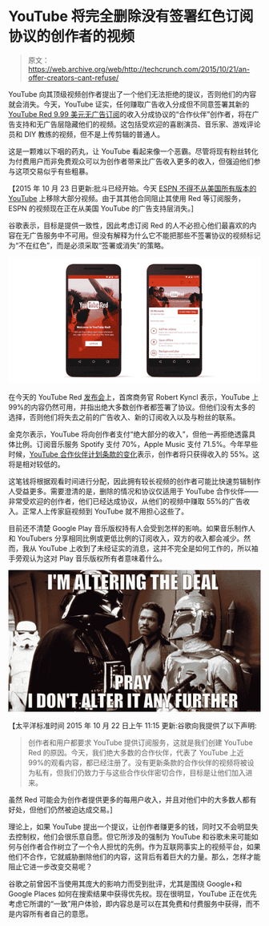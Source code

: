 # YouTube 将完全删除没有签署红色订阅协议的创作者的视频

> 原文：<https://web.archive.org/web/http://techcrunch.com/2015/10/21/an-offer-creators-cant-refuse/>

YouTube 向其顶级视频创作者提出了一个他们无法拒绝的提议，否则他们的内容就会消失。今天，YouTube 证实，任何赚取广告收入分成但不同意签署其新的[YouTube Red 9.99 美元无广告订阅](https://web.archive.org/web/20230405153304/https://techcrunch.com/2015/10/21/youtube-red/)的收入分成协议的“合作伙伴”创作者，将在广告支持和无广告层隐藏他们的视频。这包括受欢迎的喜剧演员、音乐家、游戏评论员和 DIY 教练的视频，但不是上传剪辑的普通人。

这是一颗难以下咽的药丸，让 YouTube 看起来像一个恶霸。尽管将现有粉丝转化为付费用户而非免费观众可以为创作者带来比广告收入更多的收入，但强迫他们参与这项交易似乎有些粗暴。

【2015 年 10 月 23 日更新:批斗已经开始。今天 [ESPN 不得不从美国所有版本的 YouTube](https://web.archive.org/web/20230405153304/https://techcrunch.com/2015/10/23/youtube-red-creators/) 上移除大部分视频。由于其其他合同阻止其使用 Red 等订阅服务，ESPN 的视频现在正在从美国 YouTube 的广告支持层消失。]

谷歌表示，目标是提供一致性，因此考虑订阅 Red 的人不必担心他们最喜欢的内容在无广告服务中不可用。但没有解释为什么它不能把那些不签署协议的视频标记为“不在红色”，而是必须采取“签署或消失”的策略。

![Youtube Red](img/63b7c49565135b33557c501dcace5dd8.png)

在今天的 YouTube Red [发布会](https://web.archive.org/web/20230405153304/https://sites.google.com/site/ytredpress/home/youtube-red-blogpost)上，首席商务官 Robert Kyncl 表示，YouTube 上 99%的内容仍然可用，并指出绝大多数创作者都签署了协议。但他们没有太多的选择，否则他们将失去之前的广告收入、新的订阅收入以及与粉丝的联系。

金克尔表示，YouTube 将向创作者支付“绝大部分的收入”，但他一再拒绝透露具体比例。订阅音乐服务 Spotify 支付 70%，Apple Music 支付 71.5%。今年早些时候，[YouTube 合作伙伴计划条款的变化](https://web.archive.org/web/20230405153304/https://techcrunch.com/2015/04/08/youtube-confirms-plans-for-an-ad-free-subscription-based-service/)表示，创作者将只获得收入的 55%。这将是相对较低的。

这笔钱将根据观看时间进行分配，因此拥有较长视频的创作者可能比快速剪辑制作人受益更多。需要澄清的是，删除的情况和协议仅适用于 YouTube 合作伙伴——非常受欢迎的创作者，他们已经达成协议，从他们的视频中赚取 55%的广告收入。正常人上传家庭视频到 YouTube 就不用担心这些了。

目前还不清楚 Google Play 音乐版权持有人会受到怎样的影响。如果音乐制作人和 YouTubers 分享相同比例或更低比例的订阅收入，双方的收入都会减少。然而，我从 YouTube 上收到了未经证实的消息，这并不完全是如何工作的，所以袖手旁观认为这对 Play 音乐版权所有者意味着什么。

![cca107adfbc20472b029bfa287e388d628bdf34bd366dc5a99933273ef9e294b](img/8b2a1d7b5c62e78cdd3713b658ba4e64.png)

【太平洋标准时间 2015 年 10 月 22 日上午 11:15 更新:谷歌向我提供了以下声明:

> 创作者和用户都要求 YouTube 提供订阅服务，这就是我们创建 YouTube Red 的原因。今天，我们绝大多数的合作伙伴，代表了 YouTube 上近 99%的观看内容，都已经注册了。没有更新条款的合作伙伴的视频将被设为私有，但我们仍致力于与这些合作伙伴密切合作，目标是让他们加入进来。

虽然 Red 可能会为创作者提供更多的每用户收入，并且对他们中的大多数人都有好处，但他们仍然被迫达成交易。]

理论上，如果 YouTube 提出一个提议，让创作者赚更多的钱，同时又不会明显失去控制权，他们会很乐意自愿。但它所涉及的强制为 YouTube 和谷歌未来可能如何与创作者合作树立了一个令人担忧的先例。作为互联网事实上的视频平台，如果他们不合作，它就威胁删除他们的内容，这背后有着巨大的力量。那么，怎样才能阻止它进一步改变交易呢？

谷歌之前曾因不当使用其庞大的影响力而受到批评，尤其是围绕 Google+和 Google Places 如何在搜索结果中获得优先权。现在很明显，YouTube 正在优先考虑它所谓的“一致”用户体验，即内容总是可以在其免费和付费服务中获得，而不是内容所有者自己的意愿。